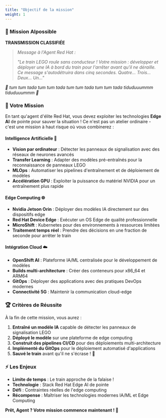 ```yaml
---
title: "Objectif de la mission"
weight: 1
---
```


### 🚂 Mission AIpossible

**TRANSMISSION CLASSIFIÉE**

> *Message à l'Agent Red Hat :*
> 
> *"Le train LEGO roule sans conducteur ! Votre mission : développer et déployer une IA à bord du train pour l'arrêter avant qu'il ne déraille. Ce message s'autodétruira dans cinq secondes. Quatre... Trois... Deux... Un..."*

*🎵 tum tum tada tum tum tada tum tum tada tum tum tada tiduduuummm tiduduuummm 🎵*

### 🎯 Votre Mission

En tant qu'agent d'élite Red Hat, vous devez exploiter les technologies **Edge AI** de pointe pour sauver la situation ! Ce n'est pas un atelier ordinaire - c'est une mission à haut risque où vous combinerez :

#### Intelligence Artificielle 🤖
- **Vision par ordinateur** : Détecter les panneaux de signalisation avec des réseaux de neurones avancés
- **Transfer Learning** : Adapter des modèles pré-entraînés pour la reconnaissance de panneaux LEGO
- **MLOps** : Automatiser les pipelines d'entraînement et de déploiement de modèles
- **Accélération GPU** : Exploiter la puissance du matériel NVIDIA pour un entraînement plus rapide

#### Edge Computing 🌐
- **Nvidia Jetson Orin** : Déployer des modèles IA directement sur des dispositifs edge
- **Red Hat Device Edge** : Exécuter un OS Edge de qualité professionnelle
- **MicroShift** : Kubernetes pour des environnements à ressources limitées
- **Traitement temps réel** : Prendre des décisions en une fraction de seconde pour arrêter le train

#### Intégration Cloud ☁️
- **OpenShift AI** : Plateforme IA/ML centralisée pour le développement de modèles
- **Builds multi-architecture** : Créer des conteneurs pour x86_64 et ARM64
- **GitOps** : Déployer des applications avec des pratiques DevOps modernes
- **Connectivité 5G** : Maintenir la communication cloud-edge

### 🏆 Critères de Réussite

À la fin de cette mission, vous aurez :

1. **Entraîné un modèle IA** capable de détecter les panneaux de signalisation LEGO
2. **Déployé le modèle** sur une plateforme de edge computing
3. **Construit des pipelines CI/CD** pour des déploiements multi-architecture
4. **Implémenté du GitOps** pour le déploiement automatisé d'applications
5. **Sauvé le train** avant qu'il ne s'écrase ! 🎉

### ⚡ Les Enjeux

- **Limite de temps** : Le train approche de la falaise !
- **Technologie** : Stack Red Hat Edge AI de pointe
- **Défi** : Contraintes réelles de l'edge computing
- **Récompense** : Maîtriser les technologies modernes IA/ML et Edge Computing

**Prêt, Agent ? Votre mission commence maintenant ! 🚀**
